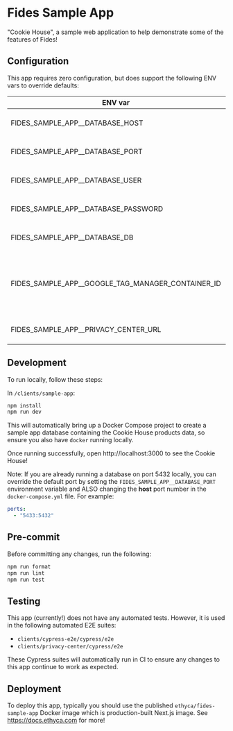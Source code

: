 # Fides Sample App

"Cookie House", a sample web application to help demonstrate some of the features of Fides!

## Configuration

This app requires zero configuration, but does support the following ENV vars to override defaults:

| ENV var                                             | Description                                                              | Default               |
| --------------------------------------------------- | ------------------------------------------------------------------------ | --------------------- |
| FIDES_SAMPLE_APP\_\_DATABASE_HOST                   | Sample database host name                                                | localhost             |
| FIDES_SAMPLE_APP\_\_DATABASE_PORT                   | Sample database port                                                     | 5432                  |
| FIDES_SAMPLE_APP\_\_DATABASE_USER                   | Sample database username                                                 | postgres              |
| FIDES_SAMPLE_APP\_\_DATABASE_PASSWORD               | Sample database password                                                 | postgres              |
| FIDES_SAMPLE_APP\_\_DATABASE_DB                     | Sample database name                                                     | postgres_example      |
| FIDES_SAMPLE_APP\_\_GOOGLE_TAG_MANAGER_CONTAINER_ID | (optional) Google Tag Manager Container ID to inject, e.g. "GTM-ABCD123" | null                  |
| FIDES_SAMPLE_APP\_\_PRIVACY_CENTER_URL              | Fides Privacy Center URL                                                 | http://localhost:3001 |

## Development

To run locally, follow these steps:

In `/clients/sample-app`:

```bash
npm install
npm run dev
```

This will automatically bring up a Docker Compose project to create a sample app database containing the Cookie House products data, so ensure you also have `docker` running locally.

Once running successfully, open http://localhost:3000 to see the Cookie House!

Note: If you are already running a database on port 5432 locally, you can override the default port by setting the `FIDES_SAMPLE_APP__DATABASE_PORT` environment variable and ALSO changing the **host** port number in the `docker-compose.yml` file. For example:

```yaml
ports:
  - "5433:5432"
```

## Pre-commit

Before committing any changes, run the following:

```bash
npm run format
npm run lint
npm run test
```

## Testing

This app (currently!) does not have any automated tests. However, it is used in the following automated E2E suites:

- `clients/cypress-e2e/cypress/e2e`
- `clients/privacy-center/cypress/e2e`

These Cypress suites will automatically run in CI to ensure any changes to this app continue to work as expected.

## Deployment

To deploy this app, typically you should use the published `ethyca/fides-sample-app` Docker image which is production-built Next.js image. See https://docs.ethyca.com for more!
